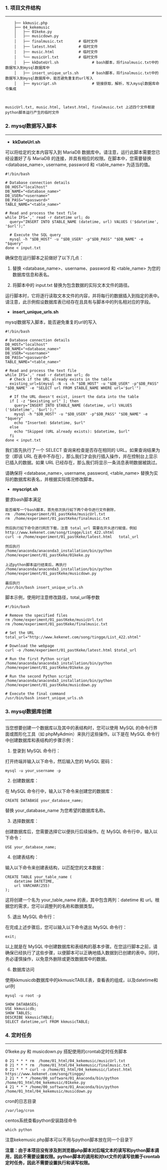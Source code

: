 
### 1. 项目文件结构
---

```
    ├── kkmusic.php
    ├── 04_kekemusic
    │   ├── 01keke.py
    │   ├── musicdown.py
    │   ├── finalmusic.txt       # 临时文件
    │   ├── latest.html          # 临时文件
    │   ├── music.html           # 临时文件
    │   └── musicUrl.txt         # 临时文件
    │   ├── kkDateUrl.sh               # bash脚本，将finalmusic.txt中的数据写入到mysql数据库中
    │   ├── insert_unique_urls.sh      # bash脚本，将finalmusic.txt中的数据写入到mysql数据库中，能否避免重复的url写入
    │   ├── myscript.sh                # 链接获取，解析，写入mysql数据库命令集成



musicUrl.txt, music.html, latest.html, finalmusic.txt 上述四个文件都是python脚本运行产生的临时文件
```

### 2. mysql数据写入脚本
---

- **kkDateUrl.sh**

可以将给定的文本内容写入到 MariaDB 数据库中。请注意，运行此脚本需要您已经设置好了与 MariaDB 的连接，并具有相应的权限。在脚本中，您需要替换 <database_name>, username, password 和 <table_name> 为适当的值。

```
#!/bin/bash

# Database connection details
DB_HOST="localhost"
DB_NAME="<database_name>"
DB_USER="<username>"
DB_PASS="<password>"
TABLE_NAME="<table_name>"

# Read and process the text file
while IFS=',' read -r datetime url; do
  query="INSERT INTO $TABLE_NAME (datetime, url) VALUES ('$datetime', '$url');"

  # Execute the SQL query
  mysql -h "$DB_HOST" -u "$DB_USER" -p"$DB_PASS" "$DB_NAME" -e "$query"
done < input.txt

```

确保您在运行脚本之前做好了以下几点：

1. 替换 <database_name>、username、password 和 <table_name> 为您的数据库信息和表名。

2. 将脚本中的 input.txt 替换为包含数据的实际文本文件的路径。

运行脚本时，它将逐行读取文本文件的内容，并将每行的数据插入到指定的表中。请注意，此示例假设数据库表已经存在且具有与脚本中的列名相对应的字段。


- **insert_unique_urls.sh**

mysql数据写入脚本，能否避免重复的url的写入

```
#!/bin/bash

# Database connection details
DB_HOST="localhost"
DB_NAME="<database_name>"
DB_USER="<username>"
DB_PASS="<password>"
TABLE_NAME="<table_name>"

# Read and process the text file
while IFS=',' read -r datetime url; do
  # Check if the URL already exists in the table
  existing_url=$(mysql -N -s -h "$DB_HOST" -u "$DB_USER" -p"$DB_PASS" "$DB_NAME" -e "SELECT url FROM $TABLE_NAME WHERE url='$url'")

  # If the URL doesn't exist, insert the data into the table
  if [ -z "$existing_url" ]; then
    query="INSERT INTO $TABLE_NAME (datetime, url) VALUES ('$datetime', '$url');"
    mysql -h "$DB_HOST" -u "$DB_USER" -p"$DB_PASS" "$DB_NAME" -e "$query"
    echo "Inserted: $datetime, $url"
  else
    echo "Skipped (URL already exists): $datetime, $url"
  fi
done < input.txt

```

我们首先执行了一个 SELECT 查询来检查是否存在相同的 URL。如果查询结果为空（即该 URL 在表中不存在），那么我们才会执行插入操作，并在控制台上显示已插入的数据。如果 URL 已经存在，那么我们将显示一条消息表明数据被跳过。

请确保将 <database_name>, username, password, <table_name> 替换为实际的数据库和表名，并根据实际情况修改脚本。

- **myscript.sh**

要求bash脚本满足

```
能否编写一个bash脚本，首先依次执行如下两个命令进行文件删除，
rm  /home/experiment/01_pastKeke/musicUrl.txt
rm  /home/experiment/01_pastKeke/finalmusic.txt

然后执行如下命令进行网页下载，注意 total_url 需要在开头进行赋值，例如 http://www.kekenet.com/song/tingge/List_422.shtml
curl -o /home/experiment/01_pastKeke/latest.html   total_url 

然后执行
/home/anaconda/anaconda3_installation/bin/python  /home/experiment/01_pastKeke/01keke.py

上述python脚本运行结束后，再执行 
/home/anaconda/anaconda3_installation/bin/python  /home/experiment/01_pastKeke/musicdown.py

最后执行
/usr/bin/bash insert_unique_urls.sh 
```

脚本示例，使用时注意修改路径，total_url等参数

```
#!/bin/bash

# Remove the specified files
rm /home/experiment/01_pastKeke/musicUrl.txt
rm /home/experiment/01_pastKeke/finalmusic.txt

# Set the URL
total_url="http://www.kekenet.com/song/tingge/List_422.shtml"

# Download the webpage
curl -o /home/experiment/01_pastKeke/latest.html $total_url

# Run the first Python script
/home/anaconda/anaconda3_installation/bin/python /home/experiment/01_pastKeke/01keke.py

# Run the second Python script
/home/anaconda/anaconda3_installation/bin/python /home/experiment/01_pastKeke/musicdown.py

# Execute the final command
/usr/bin/bash insert_unique_urls.sh

```




### 3. mysql数据库创建
---

当您想要创建一个数据库以及其中的表结构时，您可以使用 MySQL 的命令行界面或图形化工具（如 phpMyAdmin）来执行这些操作。以下是在 MySQL 命令行中创建数据库和表结构的步骤示例：

1. 登录到 MySQL 命令行：

打开终端并输入以下命令，然后输入您的 MySQL 密码：

```
mysql -u your_username -p
```

2. 创建数据库：

在 MySQL 命令行中，输入以下命令来创建您的数据库：

```
CREATE DATABASE your_database_name;
```

替换 your_database_name 为您希望的数据库名称。

3. 选择数据库：

创建数据库后，您需要选择它以便执行后续操作。在 MySQL 命令行中，输入以下命令：

```
USE your_database_name;
```

4. 创建表结构：

输入以下命令来创建表结构，以匹配您的文本数据：

```
CREATE TABLE your_table_name (
    datetime DATETIME,
    url VARCHAR(255)
);
```

这将创建一个名为 your_table_name 的表，其中包含两列：datetime 和 url。根据您的需求，您可以调整列的名称和数据类型。

5. 退出 MySQL 命令行：

在完成上述步骤后，您可以输入以下命令退出 MySQL 命令行：

```
exit;
```

以上就是在 MySQL 中创建数据库和表结构的基本步骤。在您运行脚本之前，请确保已经执行了这些步骤，以便脚本可以正确地插入数据到已创建的表中。同时，务必谨慎操作，以免意外删除或更改数据库中的数据。

6. 数据库访问

使用kkmusicdb数据库中的kkmusicTABLE表，查看表的组成，以及datetime和url列

```
mysql -u root -p

SHOW DATABASES;
USE kkmusicdb;
SHOW TABLES;
DESCRIBE kkmusicTABLE;
SELECT datetime,url FROM kkmusicTABLE;

```

### 4. 定时任务
---

01keke.py 和 musicdown.py 搭配使用的crontab定时任务脚本

```
0 21 * * * rm  /home/01_html/04_kekemusic/musicUrl.txt
0 21 * * * rm  /home/01_html/04_kekemusic/finalmusic.txt
0 21 * * * curl -o /home/01_html/04_kekemusic/latest.html  https://www.kekenet.com/song/tingge/
2 21 * * * /home/00_software/01_Anaconda/bin/python  /home/01_html/04_kekemusic/01keke.py
4 21 * * * /home/00_software/01_Anaconda/bin/python  /home/01_html/04_kekemusic/musicdown.py

```

cron的日志目录
```
/var/log/cron
```

centos系统查看python安装路径命令
```
which python
```

注意kekemusic.php脚本可以不用与python脚本放在同一个目录下

**注意：由于本项目没有涉及到浏览器php脚本对后端文本的读写和python脚本调用，因此不需要设置权限。python脚本的调用和对txt文件的读写依赖于crontab定时任务，因此不需要设置执行和读写权限。**
